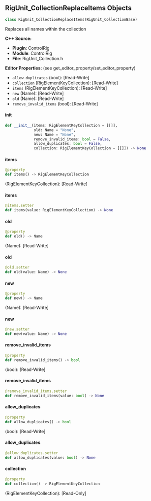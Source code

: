 ## RigUnit_CollectionReplaceItems Objects

```python
class RigUnit_CollectionReplaceItems(RigUnit_CollectionBase)
```

Replaces all names within the collection

**C++ Source:**

- **Plugin**: ControlRig
- **Module**: ControlRig
- **File**: RigUnit_Collection.h

**Editor Properties:** (see get_editor_property/set_editor_property)

- ``allow_duplicates`` (bool):  [Read-Write]
- ``collection`` (RigElementKeyCollection):  [Read-Write]
- ``items`` (RigElementKeyCollection):  [Read-Write]
- ``new`` (Name):  [Read-Write]
- ``old`` (Name):  [Read-Write]
- ``remove_invalid_items`` (bool):  [Read-Write]

<a id="unreal.RigUnit_CollectionReplaceItems.__init__"></a>

#### __init__

```python
def __init__(items: RigElementKeyCollection = [[]],
             old: Name = "None",
             new: Name = "None",
             remove_invalid_items: bool = False,
             allow_duplicates: bool = False,
             collection: RigElementKeyCollection = [[]]) -> None
```

<a id="unreal.RigUnit_CollectionReplaceItems.items"></a>

#### items

```python
@property
def items() -> RigElementKeyCollection
```

(RigElementKeyCollection):  [Read-Write]

<a id="unreal.RigUnit_CollectionReplaceItems.items"></a>

#### items

```python
@items.setter
def items(value: RigElementKeyCollection) -> None
```

<a id="unreal.RigUnit_CollectionReplaceItems.old"></a>

#### old

```python
@property
def old() -> Name
```

(Name):  [Read-Write]

<a id="unreal.RigUnit_CollectionReplaceItems.old"></a>

#### old

```python
@old.setter
def old(value: Name) -> None
```

<a id="unreal.RigUnit_CollectionReplaceItems.new"></a>

#### new

```python
@property
def new() -> Name
```

(Name):  [Read-Write]

<a id="unreal.RigUnit_CollectionReplaceItems.new"></a>

#### new

```python
@new.setter
def new(value: Name) -> None
```

<a id="unreal.RigUnit_CollectionReplaceItems.remove_invalid_items"></a>

#### remove_invalid_items

```python
@property
def remove_invalid_items() -> bool
```

(bool):  [Read-Write]

<a id="unreal.RigUnit_CollectionReplaceItems.remove_invalid_items"></a>

#### remove_invalid_items

```python
@remove_invalid_items.setter
def remove_invalid_items(value: bool) -> None
```

<a id="unreal.RigUnit_CollectionReplaceItems.allow_duplicates"></a>

#### allow_duplicates

```python
@property
def allow_duplicates() -> bool
```

(bool):  [Read-Write]

<a id="unreal.RigUnit_CollectionReplaceItems.allow_duplicates"></a>

#### allow_duplicates

```python
@allow_duplicates.setter
def allow_duplicates(value: bool) -> None
```

<a id="unreal.RigUnit_CollectionReplaceItems.collection"></a>

#### collection

```python
@property
def collection() -> RigElementKeyCollection
```

(RigElementKeyCollection):  [Read-Only]

<a id="unreal.RigUnit_CollectionReplaceItemsArray"></a>